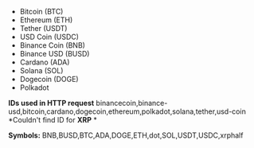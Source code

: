 - Bitcoin (BTC)
- Ethereum (ETH)
- Tether (USDT)
- USD Coin (USDC)
- Binance Coin (BNB)
- Binance USD (BUSD)
- Cardano (ADA)
- Solana (SOL)
- Dogecoin (DOGE)
- Polkadot

**IDs used in HTTP request**
binancecoin,binance-usd,bitcoin,cardano,dogecoin,ethereum,polkadot,solana,tether,usd-coin
*Couldn't find ID for **XRP** *

**Symbols:** 
BNB,BUSD,BTC,ADA,DOGE,ETH,dot,SOL,USDT,USDC,xrphalf

